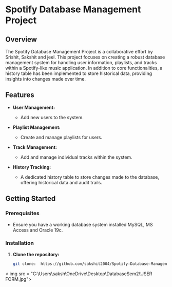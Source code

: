 # Spotify Database Management Project

## Overview

The Spotify Database Management Project is a collaborative effort by Srishit, Sakshit and jeel. This project focuses on creating a robust database management system for handling user information, playlists, and tracks within a Spotify-like music application. In addition to core functionalities, a history table has been implemented to store historical data, providing insights into changes made over time.

## Features

- **User Management:**
  - Add new users to the system.

- **Playlist Management:**
  - Create and manage playlists for users.

- **Track Management:**
  - Add and manage individual tracks within the system.

- **History Tracking:**
  - A dedicated history table to store changes made to the database, offering historical data and audit trails.

## Getting Started

### Prerequisites

- Ensure you have a working database system installed MySQL, MS Access and Oracle 19c.
### Installation

1. **Clone the repository:**
   ```bash
   git clone:  https://github.com/sakshit2004/Spotify-Database-Management.git
< img src = "C:\Users\saksh\OneDrive\Desktop\DatabaseSem2\USER FORM.jpg">
